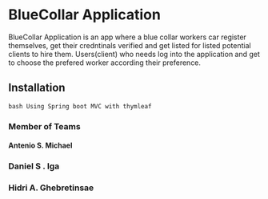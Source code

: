 # BlueCollar Application

BlueCollar Application is an app where a blue collar workers car register themselves, get their credntinals verified and get listed for listed potential clients to hire them. Users(client) who needs log into the application and get to choose the prefered worker according their preference.
## Installation 
 ```bash Using Spring boot MVC with thymleaf ```
### Member of Teams 

#### Antenio S.  Michael 
###  Daniel  S . Iga 
### Hidri A.  Ghebretinsae 



